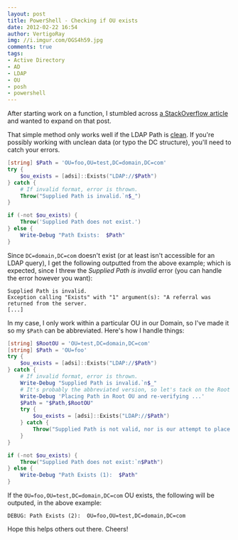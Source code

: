 ```yaml
---
layout: post
title: PowerShell - Checking if OU exists
date: 2012-02-22 16:54
author: VertigoRay
img: //i.imgur.com/OGS4h59.jpg
comments: true
tags: 
- Active Directory
- AD
- LDAP
- OU
- posh
- powershell
---
```

After starting work on a function, I stumbled across [a StackOverflow article](http://stackoverflow.com/a/9399292/615422) and wanted to expand on that post.

That simple method only works well if the LDAP Path is [clean](http://lmgtfy.com/?q=What+is+clean+data?).
If you're possibly working with unclean data (or typo the DC structure), you'll need to catch your errors.<!-- more -->

```powershell
[string] $Path = 'OU=foo,OU=test,DC=domain,DC=com'
try {
	$ou_exists = [adsi]::Exists("LDAP://$Path")
} catch {
	# If invalid format, error is thrown.
	Throw("Supplied Path is invalid.`n$_")
}

if (-not $ou_exists) {
	Throw('Supplied Path does not exist.')
} else {
	Write-Debug "Path Exists:  $Path"
}
```

Since `DC=domain,DC=com` doesn't exist (or at least isn't accessible for an LDAP query), I get the following outputted from the above example; which is expected, since I threw the *Supplied Path is invalid* error (you can handle the error however you want):

```
Supplied Path is invalid.
Exception calling "Exists" with "1" argument(s): "A referral was returned from the server.
[...]
```

In my case, I only work within a particular OU in our Domain, so I've made it so my `$Path` can be abbreviated.
Here's how I handle things:

```powershell
[string] $RootOU = 'OU=test,DC=domain,DC=com'
[string] $Path = 'OU=foo'
try {
    $ou_exists = [adsi]::Exists("LDAP://$Path")
} catch {
    # If invalid format, error is thrown.
    Write-Debug "Supplied Path is invalid.`n$_"
    # It's probably the abbreviated version, so let's tack on the Root OU and confirm exists.
    Write-Debug 'Placing Path in Root OU and re-verifying ...'
    $Path = "$Path,$RootOU"
    try {
        $ou_exists = [adsi]::Exists("LDAP://$Path")
    } catch {
        Throw("Supplied Path is not valid, nor is our attempt to place it in the Root OU:`n$Path")
    }
}

if (-not $ou_exists) {
    Throw("Supplied Path does not exist:`n$Path")
} else {
    Write-Debug "Path Exists (1):  $Path"
}
```

If the `OU=foo,OU=test,DC=domain,DC=com` OU exists, the following will be outputed, in the above example:

```
DEBUG: Path Exists (2):  OU=foo,OU=test,DC=domain,DC=com
```

Hope this helps others out there.
Cheers!

